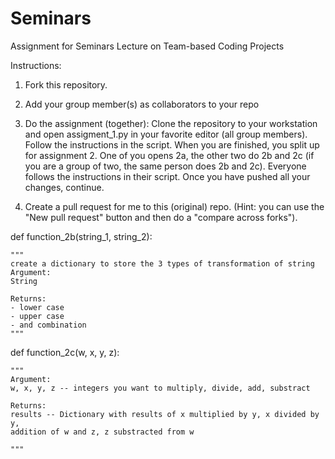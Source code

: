 # Seminars
Assignment for Seminars Lecture on Team-based Coding Projects

Instructions:
1. Fork this repository.

2. Add your group member(s) as collaborators to your repo

3. Do the assignment (together):
Clone the repository to your workstation and open assigment_1.py in your favorite editor (all group members). Follow the instructions in the script.
When you are finished, you split up for assignment 2. One of you opens 2a, the other two do 2b and 2c (if you are a group of two, the same person does 2b and 2c).
Everyone follows the instructions in their script. Once you have pushed all your changes, continue.

4. Create a pull request for me to this (original) repo. (Hint: you can use the "New pull request" button and then do a "compare across forks").

def function_2b(string_1, string_2):

    """
    create a dictionary to store the 3 types of transformation of string
    Argument:
    String
    
    Returns:
    - lower case
    - upper case
    - and combination
    """

def function_2c(w, x, y, z):

    """
    Argument:
    w, x, y, z -- integers you want to multiply, divide, add, substract

    Returns:
    results -- Dictionary with results of x multiplied by y, x divided by y,
    addition of w and z, z substracted from w 

    """

